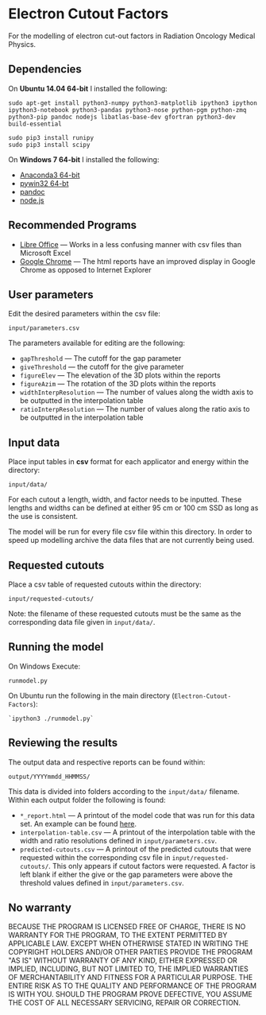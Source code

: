 Electron Cutout Factors
=======================

For the modelling of electron cut-out factors in Radiation Oncology Medical Physics.



Dependencies
------------

On **Ubuntu 14.04 64-bit** I installed the following:

    sudo apt-get install python3-numpy python3-matplotlib ipython3 ipython ipython3-notebook python3-pandas python3-nose python-pgm python-zmq python3-pip pandoc nodejs libatlas-base-dev gfortran python3-dev build-essential

    sudo pip3 install runipy
    sudo pip3 install scipy


On **Windows 7 64-bit** I installed the following:

 * [Anaconda3 64-bit](http://repo.continuum.io/anaconda3/Anaconda3-2.0.1-Windows-x86_64.exe)
 * [pywin32 64-bt](http://sourceforge.net/projects/pywin32/files/pywin32/Build%20219/pywin32-219.win-amd64-py3.4.exe/download)
 * [pandoc](https://github.com/jgm/pandoc/releases/download/1.12.4.2/pandoc-1.12.4.2-1-windows.msi)
 * [node.js](http://nodejs.org/dist/v0.10.30/x64/node-v0.10.30-x64.msi)


Recommended Programs
--------------------


 * [Libre Office](http://donate.libreoffice.org/home/dl/win-x86/4.3.0/en-US/LibreOffice_4.3.0_Win_x86.msi) — Works in a less confusing manner with csv files than Microsoft Excel
 * [Google Chrome](https://www.google.com/intl/en-AU/chrome/browser/) — The html reports have an improved display in Google Chrome as opposed to Internet Explorer



User parameters
---------------

Edit the desired parameters within the csv file:

    input/parameters.csv

The parameters available for editing are the following:

 * `gapThreshold` — The cutoff for the gap parameter
 * `giveThreshold` — the cutoff for the give parameter
 * `figureElev` — The elevation of the 3D plots within the reports
 * `figureAzim` — The rotation of the 3D plots within the reports
 * `widthInterpResolution` — The number of values along the width axis to be outputted in the interpolation table
 * `ratioInterpResolution` — The number of values along the ratio axis to be outputted in the interpolation table


Input data
----------

Place input tables in **csv** format for each applicator and energy within the directory:

    input/data/
    
For each cutout a length, width, and factor needs to be inputted. These lengths and widths can be defined at either 95 cm or 100 cm SSD as long as the use is consistent.

The model will be run for every file csv file within this directory. In order to speed up modelling archive the data files that are not currently being used.


Requested cutouts
-----------------

Place a csv table of requested cutouts within the directory:

    input/requested-cutouts/
    
Note: the filename of these requested cutouts must be the same as the corresponding data file given in `input/data/`.


Running the model
-----------------

On Windows Execute:

    runmodel.py

On Ubuntu run the following in the main directory (`Electron-Cutout-Factors`):

    `ipython3 ./runmodel.py`



Reviewing the results
---------------------

The output data and respective reports can be found within:

    output/YYYYmmdd_HHMMSS/
    

This data is divided into folders according to the `input/data/` filename. Within each output folder the following is found:

 * `*_report.html` — A printout of the model code that was run for this data set. An example can be found [here](http://simonbiggs.net/10app06eng_report).
 * `interpolation-table.csv` — A printout of the interpolation table with the width and ratio resolutions defined in `input/parameters.csv`.
 * `predicted-cutouts.csv` — A printout of the predicted cutouts that were requested within the corresponding csv file in `input/requested-cutouts/`. This only appears if cutout factors were requested. A factor is left blank if either the give or the gap parameters were above the threshold values defined in `input/parameters.csv`.



No warranty
----------
BECAUSE THE PROGRAM IS LICENSED FREE OF CHARGE, THERE IS NO WARRANTY
FOR THE PROGRAM, TO THE EXTENT PERMITTED BY APPLICABLE LAW.  EXCEPT WHEN
OTHERWISE STATED IN WRITING THE COPYRIGHT HOLDERS AND/OR OTHER PARTIES
PROVIDE THE PROGRAM "AS IS" WITHOUT WARRANTY OF ANY KIND, EITHER EXPRESSED
OR IMPLIED, INCLUDING, BUT NOT LIMITED TO, THE IMPLIED WARRANTIES OF
MERCHANTABILITY AND FITNESS FOR A PARTICULAR PURPOSE.  THE ENTIRE RISK AS
TO THE QUALITY AND PERFORMANCE OF THE PROGRAM IS WITH YOU.  SHOULD THE
PROGRAM PROVE DEFECTIVE, YOU ASSUME THE COST OF ALL NECESSARY SERVICING,
REPAIR OR CORRECTION.
